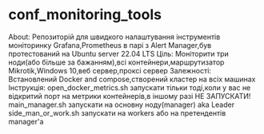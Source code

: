 # conf_monitoring_tools
About:
Репозиторій для швидкого налаштування інструментів моніторинку Grafana,Prometheus в парі з Alert Manager,був протестований на Ubuntu server 22.04 LTS 
Ціль:
Моніторити три ноди(або більше за бажанням),всі контейнери,маршрутизатор Mikrotik,Windows 10,веб сервер,проксі сервер
Залежності:
Встановлений Docker and compose,створений кластер на всіх машинах
Інструкція:
open_docker_metrics.sh запускати тільки тоді,коли у вас не відкритий порт на метрики контейнерів,в іншому разі НЕ ЗАПУСКАТИ!
main_manager.sh запускати на основну ноду(manager) aka Leader
side_man_or_work.sh запускати на workers або на претендентів manager'а


